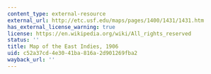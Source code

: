 ```yaml
---
content_type: external-resource
external_url: http://etc.usf.edu/maps/pages/1400/1431/1431.htm
has_external_license_warning: true
license: https://en.wikipedia.org/wiki/All_rights_reserved
status: ''
title: Map of the East Indies, 1906
uid: c52a37cd-4e30-41ba-816a-2d901269fba2
wayback_url: ''
---
```

